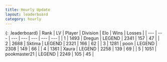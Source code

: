 ```yaml
---
title: Hourly Update
layout: leaderboard
category: hourly
---
```


{: .leaderboard}
| Rank | LV | Player | Division | Elo | Wins | Losses |
| --- | --- | --- | --- | --- | --- | --- |
| <span data-change="0">1</span> | 1493 | <span title="ID: 337810">Dregun</span> | LEGEND | <span data-change="16">2341</span> | <span data-change="5">157</span> | <span data-change="0">47</span> |
| <span data-change="0">2</span> | 2688 | <span title="ID: 353063">Sktima</span> | LEGEND | <span data-change="0">2321</span> | <span data-change="0">166</span> | <span data-change="0">62</span> |
| <span data-change="0">3</span> | 1281 | <span title="ID: 540690">poon</span> | LEGEND | <span data-change="0">2308</span> | <span data-change="0">149</span> | <span data-change="0">66</span> |
| <span data-change="0">4</span> | 1361 | <span title="ID: 200908">Xaura</span> | LEGEND | <span data-change="0">2258</span> | <span data-change="0">139</span> | <span data-change="0">69</span> |
| <span data-change="0">5</span> | 1051 | <span title="ID: 652474">pookmaster21</span> | LEGEND | <span data-change="0">2249</span> | <span data-change="0">105</span> | <span data-change="0">45</span> |